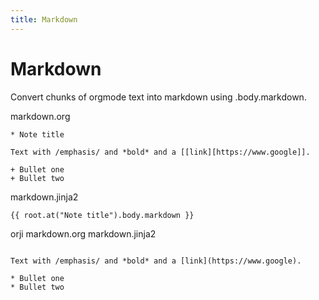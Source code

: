 ```yaml
---
title: Markdown
---
```

# Markdown

Convert chunks of orgmode text into markdown using .body.markdown.





markdown.org
```
* Note title

Text with /emphasis/ and *bold* and a [[link][https://www.google]].

+ Bullet one
+ Bullet two

```


markdown.jinja2
```
{{ root.at("Note title").body.markdown }}

```




orji markdown.org markdown.jinja2


```

Text with /emphasis/ and *bold* and a [link](https://www.google).

* Bullet one
* Bullet two

```

